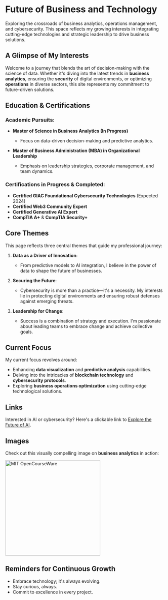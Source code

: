 # Future of Business and Technology

Exploring the crossroads of business analytics, operations management, and cybersecurity. This space reflects my growing interests in integrating cutting-edge technologies and strategic leadership to drive business solutions.

## A Glimpse of My Interests

Welcome to a journey that blends the art of decision-making with the science of data. Whether it's diving into the latest trends in **business analytics**, ensuring the **security** of digital environments, or optimizing **operations** in diverse sectors, this site represents my commitment to future-driven solutions.

## Education & Certifications

### Academic Pursuits:
- **Master of Science in Business Analytics (In Progress)**
  - Focus on data-driven decision-making and predictive analytics.

- **Master of Business Administration (MBA) in Organizational Leadership**
  - Emphasis on leadership strategies, corporate management, and team dynamics.

### Certifications in Progress & Completed:
- **Certified GIAC Foundational Cybersecurity Technologies** (Expected 2024)
- **Certified Web3 Community Expert**
- **Certified Generative AI Expert**
- **CompTIA A+** & **CompTIA Security+**

## Core Themes

This page reflects three central themes that guide my professional journey:

1. **Data as a Driver of Innovation**:
   - From predictive models to AI integration, I believe in the power of data to shape the future of businesses.
  
2. **Securing the Future**:
   - Cybersecurity is more than a practice—it's a necessity. My interests lie in protecting digital environments and ensuring robust defenses against emerging threats.

3. **Leadership for Change**:
   - Success is a combination of strategy and execution. I'm passionate about leading teams to embrace change and achieve collective goals.

## Current Focus

My current focus revolves around:
- Enhancing **data visualization** and **predictive analysis** capabilities.
- Delving into the intricacies of **blockchain technology** and **cybersecurity protocols**.
- Exploring **business operations optimization** using cutting-edge technological solutions.

## Links

Interested in AI or cybersecurity? Here's a clickable link to [Explore the Future of AI](https://chat.openai.com/).

## Images

Check out this visually compelling image on **business analytics** in action:

<a href="https://ocw.mit.edu/courses/15-390-new-enterprises-spring-2013/">
    <img src="https://ocw.mit.edu/static_shared/images/ocw_logo_white.cabdc9a745b03db3dad4.svg" alt="MIT OpenCourseWare" style="width:300px;">
</a>

## Reminders for Continuous Growth

- Embrace technology; it's always evolving.
- Stay curious, always.
- Commit to excellence in every project.
